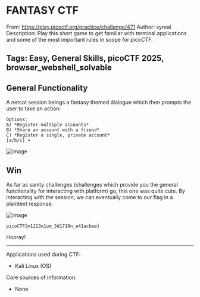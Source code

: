 <h1>FANTASY CTF</h1>

From: https://play.picoctf.org/practice/challenge/471
Author: syreal
Description: Play this short game to get familiar with terminal applications and some of the most important rules in scope for picoCTF.

Tags: Easy, General Skills, picoCTF 2025, browser_webshell_solvable
---

<h2>General Functionality</h2>

A netcat session beings a fantasy themed dialogue which then prompts the user to take an action:
```
Options:
A) *Register multiple accounts*
B) *Share an account with a friend*
C) *Register a single, private account*
[a/b/c] >
```

![image](https://github.com/user-attachments/assets/e05a2377-eb29-4a87-9874-654e370c7107)

<h2> Win </h2>

As far as sanity challenges (challenges which provide you the general functionality for interacting with platform) go, this one was quite cute. By interacting with the session, we can eventually come to our flag in a plaintext response.

![image](https://github.com/user-attachments/assets/92e74598-eb3b-4275-a96e-2da3fd78d49f)

`picoCTF{m1113n1um_3d1710n_e41acbee}`

Hooray!

---

Applications used during CTF:

- Kali Linux (OS)

Core sources of information:

- None

